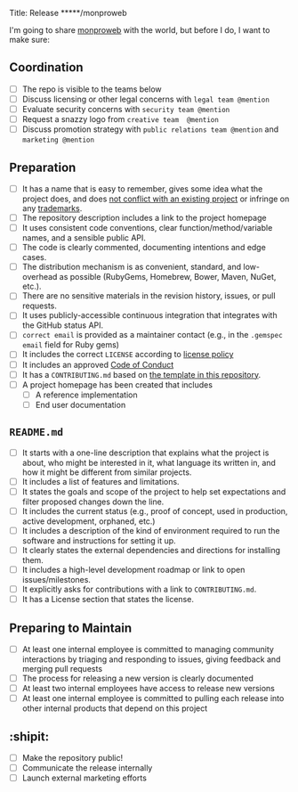 Title: Release *****/monproweb

I'm going to share [monproweb](https://github.com/monproweb/monproweb) with the world, but before I do, I want to make sure:

## Coordination

- [ ] The repo is visible to the teams below
- [ ] Discuss licensing or other legal concerns with `legal team @mention`
- [ ] Evaluate security concerns with `security team @mention`
- [ ] Request a snazzy logo  from `creative team  @mention`
- [ ] Discuss promotion strategy with `public relations team @mention` and `marketing @mention`

## Preparation

- [ ] It has a name that is easy to remember, gives some idea what the project does, and does [not conflict with an existing project](http://ivantomic.com/projects/ospnc/) or infringe on any [trademarks](http://www.uspto.gov).
- [ ] The repository description includes a link to the project homepage
- [ ] It uses consistent code conventions, clear function/method/variable names, and a sensible public API.
- [ ] The code is clearly commented, documenting intentions and edge cases.
- [ ] The distribution mechanism is as convenient, standard, and low-overhead as possible (RubyGems, Homebrew, Bower, Maven, NuGet, etc.).
- [ ] There are no sensitive materials in the revision history, issues, or pull requests.
- [ ] It uses publicly-accessible continuous integration that integrates with the GitHub status API.
- [ ] `correct email` is provided as a maintainer contact (e.g., in the `.gemspec` `email` field for Ruby gems)
- [ ] It includes the correct `LICENSE` according to [license policy](docs/license-policy.md)
- [ ] It includes an approved [Code of Conduct](templates/CODE-OF-CONDUCT.md)
- [ ] It has a `CONTRIBUTING.md` based on [the template in this repository](templates/CONTRIBUTING.md).
- [ ] A project homepage has been created that includes
  - [ ] A reference implementation
  - [ ] End user documentation

## `README.md`

- [ ] It starts with a one-line description that explains what the project is about, who might be interested in it, what language its written in, and how it might be different from similar projects.
- [ ] It includes a list of features and limitations.
- [ ] It states the goals and scope of the project to help set expectations and filter proposed changes down the line.
- [ ] It includes the current status (e.g., proof of concept, used in production, active development, orphaned, etc.)
- [ ] It includes a description of the kind of environment required to run the software and instructions for setting it up.
- [ ] It clearly states the external dependencies and directions for installing them.
- [ ] It includes a high-level development roadmap or link to open issues/milestones.
- [ ] It explicitly asks for contributions with a link to `CONTRIBUTING.md`.
- [ ] It has a License section that states the license.

## Preparing to Maintain

- [ ] At least one internal employee is committed to managing community interactions by triaging and responding to issues, giving feedback and merging pull requests
- [ ] The process for releasing a new version is clearly documented
- [ ] At least two internal employees have access to release new versions
- [ ] At least one internal employee is committed to pulling each release into other internal products that depend on this project

## :shipit:

- [ ] Make the repository public!
- [ ] Communicate the release internally
- [ ] Launch external marketing efforts
